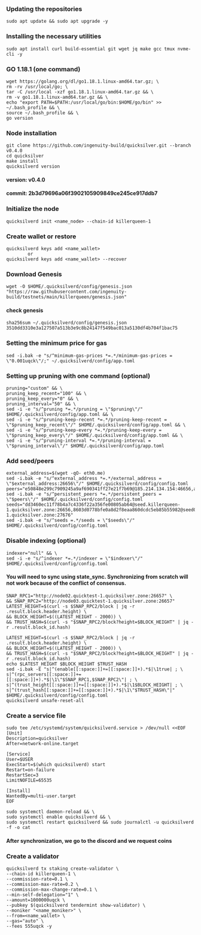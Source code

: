 ### Updating the repositories  

    sudo apt update && sudo apt upgrade -y

### Installing the necessary utilities

    sudo apt install curl build-essential git wget jq make gcc tmux nvme-cli -y
    
### GO 1.18.1 (one command)

    wget https://golang.org/dl/go1.18.1.linux-amd64.tar.gz; \
    rm -rv /usr/local/go; \
    tar -C /usr/local -xzf go1.18.1.linux-amd64.tar.gz && \
    rm -v go1.18.1.linux-amd64.tar.gz && \
    echo "export PATH=$PATH:/usr/local/go/bin:$HOME/go/bin" >> ~/.bash_profile && \
    source ~/.bash_profile && \
    go version

### Node installation
    git clone https://github.com/ingenuity-build/quicksilver.git --branch v0.4.0
    cd quicksilver
    make install
    quicksilverd version
#### version: v0.4.0
#### commit: 2b3d79696a06f3902105909849ce245ce917ddb7

### Initialize the node
    quicksilverd init <name_node> --chain-id killerqueen-1
    
### Create wallet or restore
    quicksilverd keys add <name_wallet>
            or
    quicksilverd keys add <name_wallet> --recover
### Download Genesis
    wget -O $HOME/.quicksilverd/config/genesis.json "https://raw.githubusercontent.com/ingenuity-build/testnets/main/killerqueen/genesis.json"
#### check genesis
    sha256sum ~/.quicksilverd/config/genesis.json
    3510dd3310e3a127507a513b3e9c8b24147f549bac013a5130df4b704f1bac75
### Setting the minimum price for gas
    sed -i.bak -e "s/^minimum-gas-prices *=.*/minimum-gas-prices = \"0.001uqck\"/;" ~/.quicksilverd/config/app.toml
### Setting up pruning with one command (optional)
    pruning="custom" && \
    pruning_keep_recent="100" && \
    pruning_keep_every="0" && \
    pruning_interval="50" && \
    sed -i -e "s/^pruning *=.*/pruning = \"$pruning\"/" $HOME/.quicksilverd/config/app.toml && \
    sed -i -e "s/^pruning-keep-recent *=.*/pruning-keep-recent = \"$pruning_keep_recent\"/" $HOME/.quicksilverd/config/app.toml && \
    sed -i -e "s/^pruning-keep-every *=.*/pruning-keep-every = \"$pruning_keep_every\"/" $HOME/.quicksilverd/config/app.toml && \
    sed -i -e "s/^pruning-interval *=.*/pruning-interval = \"$pruning_interval\"/" $HOME/.quicksilverd/config/app.toml

### Add seed/peers
    external_address=$(wget -qO- eth0.me)
    sed -i.bak -e "s/^external_address *=.*/external_address = \"$external_address:26656\"/" $HOME/.quicksilverd/config/config.toml
    peers="e50848e299c7909245a9af690341ff27e21f7b69@185.214.134.154:46656,acde95e98c7b5023a4d2e2efb4f031927cc492b4@88.99.104.175:26656,6ac91620bc5338e6f679835cc604769a213d362f@139.59.56.24:36366,b281289df37c5180f9ff278be5e29964afa0c229@185.56.139.84:26656,98ef7d25e444ad39ec739c039a00baa7105a748b@128.199.115.134:11656,4f35ab6008fc46cc50b103a337ec2266400eca2e@148.251.50.79:26656,90f4459126152d21983f42c8e86bc899cd618af6@116.202.15.183:11656,abe7397ff92a4ca61033ceac127b5fc3a9a4217f@65.108.98.218:25095"
    sed -i.bak -e "s/^persistent_peers *=.*/persistent_peers = \"$peers\"/" $HOME/.quicksilverd/config/config.toml
    seeds="dd3460ec11f78b4a7c4336f22a356fe00805ab64@seed.killerqueen-1.quicksilver.zone:26656,8603d0778bfe0a8d2f8eaa860dcdc5eb85b55982@seed02.killerqueen-1.quicksilver.zone:27676"
    sed -i.bak -e "s/^seeds =.*/seeds = \"$seeds\"/" $HOME/.quicksilverd/config/config.toml

### Disable indexing (optional)
    indexer="null" && \
    sed -i -e "s/^indexer *=.*/indexer = \"$indexer\"/" $HOME/.quicksilverd/config/config.toml

#### You will need to sync using state_sync. Synchronizing from scratch will not work because of the conflict of consensus.
    SNAP_RPC1="http://node02.quicktest-1.quicksilver.zone:26657" \
    && SNAP_RPC2="http://node03.quicktest-1.quicksilver.zone:26657"
    LATEST_HEIGHT=$(curl -s $SNAP_RPC2/block | jq -r .result.block.header.height) \
    && BLOCK_HEIGHT=$((LATEST_HEIGHT - 2000)) \
    && TRUST_HASH=$(curl -s "$SNAP_RPC2/block?height=$BLOCK_HEIGHT" | jq -r .result.block_id.hash)
    
    LATEST_HEIGHT=$(curl -s $SNAP_RPC2/block | jq -r .result.block.header.height) \
    && BLOCK_HEIGHT=$((LATEST_HEIGHT - 2000)) \
    && TRUST_HASH=$(curl -s "$SNAP_RPC2/block?height=$BLOCK_HEIGHT" | jq -r .result.block_id.hash)
    echo $LATEST_HEIGHT $BLOCK_HEIGHT $TRUST_HASH
    sed -i.bak -E "s|^(enable[[:space:]]+=[[:space:]]+).*$|\1true| ; \
    s|^(rpc_servers[[:space:]]+=[[:space:]]+).*$|\1\"$SNAP_RPC1,$SNAP_RPC2\"| ; \
    s|^(trust_height[[:space:]]+=[[:space:]]+).*$|\1$BLOCK_HEIGHT| ; \
    s|^(trust_hash[[:space:]]+=[[:space:]]+).*$|\1\"$TRUST_HASH\"|" $HOME/.quicksilverd/config/config.toml
    quicksilverd unsafe-reset-all

### Create a service file
    sudo tee /etc/systemd/system/quicksilverd.service > /dev/null <<EOF
    [Unit]
    Description=quicksilver
    After=network-online.target
    
    [Service]
    User=$USER
    ExecStart=$(which quicksilverd) start
    Restart=on-failure
    RestartSec=3
    LimitNOFILE=65535
    
    [Install]
    WantedBy=multi-user.target
    EOF
    
    sudo systemctl daemon-reload && \
    sudo systemctl enable quicksilverd && \
    sudo systemctl restart quicksilverd && sudo journalctl -u quicksilverd -f -o cat

#### After synchronization, we go to the discord and we request coins

### Create a validator
    quicksilverd tx staking create-validator \
    --chain-id killerqueen-1 \
    --commission-rate=0.1 \
    --commission-max-rate=0.2 \
    --commission-max-change-rate=0.1 \
    --min-self-delegation="1" \
    --amount=1000000uqck \
    --pubkey $(quicksilverd tendermint show-validator) \
    --moniker "<name_moniker>" \
    --from=<name_wallet> \
    --gas="auto" \
    --fees 555uqck -y
    

